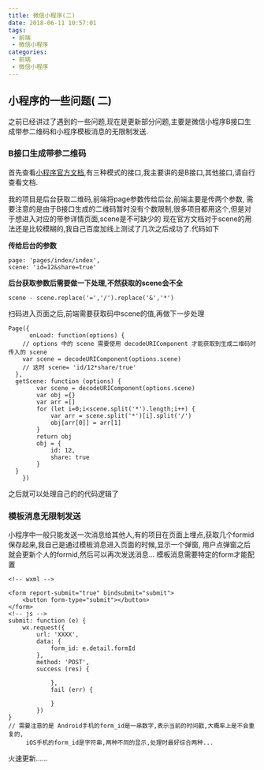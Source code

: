 ```yaml
---
title: 微信小程序(二)
date: 2018-06-11 10:57:01
tags:
 - 前端
 - 微信小程序
categories:
 - 前端
 - 微信小程序
---
```


## 小程序的一些问题( 二)

之前已经讲过了遇到的一些问题,现在是更新部分问题,主要是微信小程序B接口生成带参二维码和小程序模板消息的无限制发送.

### B接口生成带参二维码

首先查看[小程序官方文档](https://developers.weixin.qq.com/miniprogram/dev/api/qrcode.html),有三种模式的接口,我主要讲的是B接口,其他接口,请自行查看文档.

我的项目是后台获取二维码,前端将page参数传给后台,前端主要是传两个参数,
需要注意的是由于B接口生成的二维码暂时没有个数限制,很多项目都用这个,但是对于想进入对应的带参详情页面,scene是不可缺少的
现在官方文档对于scene的用法还是比较模糊的,我自己百度加线上测试了几次之后成功了.代码如下

**传给后台的参数**
```
page: 'pages/index/index',
scene: 'id=12&share=true'
```
**后台获取参数后需要做一下处理,不然获取的scene会不全** 
```
scene - scene.replace('=','/').replace('&','*')
```

扫码进入页面之后,前端需要获取码中scene的值,再做下一步处理
```
Page({
	  onLoad: function(options) {
    // options 中的 scene 需要使用 decodeURIComponent 才能获取到生成二维码时传入的 scene
    var scene = decodeURIComponent(options.scene)
    // 这时 scene= 'id/12*share/true'
  },
  getScene: function (options) {
		var scene = decodeURIComponent(options.scene)
		var obj ={}
		var arr =[]
		for (let i=0;i<scene.split('*').length;i++) {
			var arr = scene.split('*')[i].split('/')
			obj[arr[0]] = arr[1]
		}
		return obj
		obj = {
			id: 12,
			share: true
		}
  }
	})
```

之后就可以处理自己的的代码逻辑了

### 模板消息无限制发送

小程序中一般只能发送一次消息给其他人,有的项目在页面上埋点,获取几个formid保存起来,我自己是通过模板消息进入页面的时候,显示一个弹窗,
用户点弹窗之后就会更新个人的formid,然后可以再次发送消息...
模板消息需要特定的form才能配置
```
<!-- wxml -->

<form report-submit="true" bindsubmit="submit">
	<button form-type="submit"></button>
</form>
<!-- js -->
submit: function (e) {
	wx.request({
		url: 'XXXX',
		data: {
			form_id: e.detail.formId
		},
		method: 'POST',
		success (res) {

			},
			fail (err) {

			}
		})
}
// 需要注意的是 Android手机的form_id是一串数字,表示当前的时间戳,大概率上是不会重复的,
	 iOS手机的form_id是字符串,两种不同的显示,处理时最好综合两种...
```

火速更新......